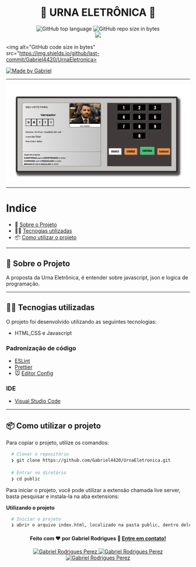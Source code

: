 <h1 align="center">
  &#x1F4F1; URNA ELETRÔNICA &#x1F4F1;
</h1>

<p align="center">
   
  <img alt="GitHub top language" src="https://img.shields.io/github/languages/top/Gabriel4420/UrnaEletronicalogo?=html">

  <img alt="GitHub repo size in bytes" src="https://img.shields.io/github/repo-size/Gabriel4420/UrnaEletronica?color=green">

  <br>
  
  <a href="https://www.codacy.com/manual/Gabriel4420/UrnaEletronica?utm_source=github.com&amp;utm_medium=referral&amp;utm_content=Gabriel4420/Urna_Eletronica&amp;utm_campaign=Badge_Grade">
    <img src="https://app.codacy.com/project/badge/Grade/6dd6b46abeb14e99935a2b9ac5c6ede2"/>
  </a>
  
  <img alt="GitHub code size in bytes" src="https://img.shields.io/github/last-commit/Gabriel4420/UrnaEletronica>


  <a href="https://www.linkedin.com/in/gabriel-rodrigues-perez-2069b072/">
    <img alt="Made by Gabriel" src="https://img.shields.io/badge/made%20by-Gabriel-%2304D361">
  </a>
</p>

---

<p align="center">
  <img alt="Gif da Aplicação" src="assets/Home.png" />
</p>

---

# Indice

- :rocket: [Sobre o Projeto](#rocket-sobre-o-projeto)
- 👨‍💻️ [Tecnogias utilizadas](#%EF%B8%8F-tecnogias-utilizadas)
- 📦️ [Como utilizar o projeto](#%EF%B8%8F-como-utilizar-o-projeto)
---

## :rocket: Sobre o Projeto

A proposta da Urna Eletrônica, é entender sobre javascript, json e logica de programação.

---

## 👨‍💻️ Tecnogias utilizadas

O projeto foi desenvolvido utilizando as seguintes tecnologias:

- HTML,CSS e Javascript


### Padronização de código

  - [ESLint](https://eslint.org/)
  - [Prettier](https://prettier.io/)
  - :mouse: [Editor Config](https://editorconfig.org/)

### IDE

  - [Visual Studio Code](https://code.visualstudio.com/)

---

## 📦️ Como utilizar o projeto

Para copiar o projeto, utilize os comandos:

```bash
  # Clonar o repositório
  ❯ git clone https://github.com/Gabriel4420/UrnaEletronica.git

  # Entrar no diretório
  ❯ cd public 
```
Para iniciar o projeto, você pode utilizar a extensão chamada live server, basta pesquisar e instala-la na aba extensions:

**Utilizando o projeto**

```bash
  # Iniciar o projeto
  ❯ abrir o arquivo index.html, localizado na pasta public, dentro dele clique com o botão direito do mouse, e em seguida clique em open with live server.
```
<h4 align="center">
  Feito com ❤️ por Gabriel Rodrigues 👋️ <a href="mailto:gabriel_rodrigues_perez@hotmail.com">Entre em contato!</a>
</h4>

<p align="center">

  <a href="https://www.linkedin.com/in/gabriel-rodrigues-perez-2069b072/">
    <img alt="Gabriel Rodrigues Perez" src="https://img.shields.io/badge/LinkedIn-Gabriel_Rodrigues-0e76a8?style=flat&logoColor=white&logo=linkedin">
  </a>
  <a href="https://www.facebook.com/gabriel.rodrigues.perez">
    <img alt="Gabriel Rodrigues Perez" src="https://img.shields.io/badge/Facebook-Gabriel_Rodrigues-1778F2?style=flat&logoColor=white&logo=facebook">
  </a>
  <a href="https://www.instagram.com/gabriel_rodrigues_perez/">
    <img alt="Gabriel Rodrigues Perez" src="https://img.shields.io/badge/Instagram-@gabriel4420-833AB4?style=flat&logoColor=white&logo=instagram">
  </a>
  
  
</p>